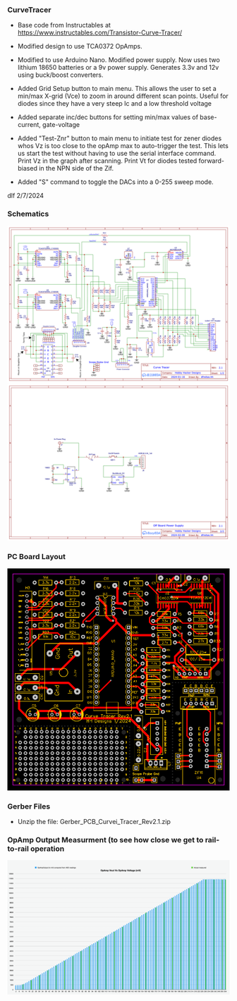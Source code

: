### CurveTracer

* Base code from Instructables at https://www.instructables.com/Transistor-Curve-Tracer/

* Modified design to use TCA0372 OpAmps.

* Modified to use Arduino Nano.  Modified power supply.  Now uses two lithium 18650 batteries or a 9v power supply.
Generates 3.3v and 12v using buck/boost converters.

* Added Grid Setup button to main menu.  This allows the user to set a min/max X-grid (Vce) to zoom in around different
scan points.  Useful for diodes since they have a very steep Ic and a low threshold voltage

* Added separate inc/dec buttons for setting min/max values of base-current, gate-voltage

* Added "Test-Znr" button to main menu to initiate test for zener diodes whos Vz is too close to the opAmp max to auto-trigger the test.
This lets us start the test without having to use the serial interface command.
Print Vz in the graph after scanning.  Print Vt for diodes tested forward-biased in the NPN side of the Zif.

* Added "S" command to toggle the DACs into a 0-255 sweep mode.

dlf  2/7/2024

### Schematics
![Alt text](./Schematic_Sheet1.png "Schematic_Sheet1")
![Alt text](./Schematic_Sheet2.png "Schematic_Sheet2")


### PC Board Layout
![Alt text](./PCB_Curve_Tracer_Rev2.1.png "PC Board Layout")

### Gerber Files
* Unzip the file: Gerber_PCB_Curvei_Tracer_Rev2.1.zip

### OpAmp Output Measurment (to see how close we get to rail-to-rail operation
![Alt text](./DacVsOpAmpOut.png "DAC count Vs OpAmp Output")
